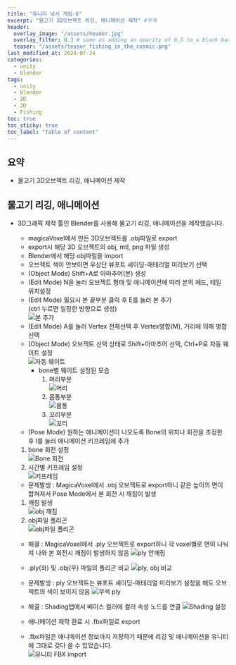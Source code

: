 ```yaml
---
title: "유니티 낚시 게임-6"
excerpt: "물고기 3D오브젝트 리깅, 애니메이션 제작" #부제
header:
  overlay_image: "/assets/header.jpg"
  overlay_filter: 0.3 # same as adding an opacity of 0.5 to a black background
  teaser: "/assets/teaser_fishing_in_the_cosmic.png"
last_modified_at: 2024-07-24
categories:
  - unity
  - blender
tags:
  - unity
  - blender
  - 2D
  - 3D
  - Fishing
toc: true
toc_sticky: true
toc_label: "Table of content"
---
```

## 요약
* 물고기 3D오브젝트 리깅, 애니메이션 제작

## 물고기 리깅, 애니메이션
* 3D그래픽 제작 툴인 Blender를 사용해 물고기 리깅, 애니메이션을 제작했습니다.
  * magicaVoxel에서 만든 3D오브젝트를 .obj파일로 export
  * export시 해당 3D 오브젝트의 obj, mtl, png 파일 생성
  * Blender에서 해당 obj파일을 import
  * 오브젝트 색이 안보이면 우상단 뷰포트 셰이딩-매테리얼 미리보기 선택
  * (Object Mode) Shift+A로 아마추어(본) 생성
  * (Edit Mode) N을 눌러 오브젝트 형태 및 애니메이션에 따라 본의 헤드, 테일 위치설정
  * (Edit Mode) 필요시 본 끝부분 클릭 후 E를 눌러 본 추가  
  (ctrl 누르면 일정한 방향으로 생성)  
  ![본 추가](https://1drv.ms/i/c/e3d35b35c4a6215d/IQMfu8cs4iPySp7bnfurieBcAWor17qsZx7GO9ciAWky6fA?width=300&height=171)  
  * (Edit Mode) A를 눌러 Vertex 전체선택 후 Vertex병합(M), 거리에 의해 병합 선택 
  * (Object Mode) 오브젝트 선택 상태로 Shift+아마추어 선택, Ctrl+P로 자동 웨이트 설정  
  ![자동 웨이트](https://1drv.ms/i/c/e3d35b35c4a6215d/IQNhy6efEam-S7Xpm-QVOi2HAYYRXlADYMiKVPx1-yEOFkw?width=660)  
     * bone별 웨이트 설정된 모습
       1. 머리부분  
       ![머리](https://1drv.ms/i/c/e3d35b35c4a6215d/IQPYcjbTkuC8RZmzfocRsfSVAUPHEbrrCJ-vC0ZbkVGwqZQ?width=300&height=200)
       2. 몸통부분  
       ![몸통](https://1drv.ms/i/c/e3d35b35c4a6215d/IQPDcIdjPOE7RpM1d5XFwNWiAXfB7S2Lfi9F7tgDDLAbmn4?width=300&height=208)
       3. 꼬리부분  
       ![꼬리](https://1drv.ms/i/c/e3d35b35c4a6215d/IQMySKycTpVRT4dQOhUi_pFfAW_V8iYgviThF1uM41zB-O4?width=300&height=178)
  * (Pose Mode) 원하는 애니메이션이 나오도록 Bone의 위치나 회전을 조정한 후 I를 눌러 애니메이션 키프레임에 추가
   1. bone 회전 설정  
   ![Bone 회전](https://1drv.ms/i/c/e3d35b35c4a6215d/IQOZWhxIdUe9Rr0Wot4DO6TUAe2fcGN23qbOFKFJjN1d_cM?width=500&height=301)  
   2. 시간별 키프레임 설정  
   ![키프레임](https://1drv.ms/i/c/e3d35b35c4a6215d/IQP-PqGL2sagRonkUHw6LbarAZY3C3tPFVq-tufxEnI4uss?width=500&height=184)  

     * 문제발생 : MagicaVoxel에서 .obj 오브젝트로 export하니 같은 높이의 면이 합쳐져서 Pose Mode에서 본 회전 시 깨짐이 발생
     1. 깨짐 발생  
     ![obj 깨짐](https://1drv.ms/i/c/e3d35b35c4a6215d/IQMcMvQqb9h1SKCxd-vM_Cv9AeXD89Zf0P2ZZmnuHcZg9Cg?width=500&height=396)  
     2. obj파일 폴리곤  
     ![obj파일 폴리곤](https://1drv.ms/i/c/e3d35b35c4a6215d/IQOqM4AoZh2bQqO_eK9lPiRSAXfrssuLXalm2tGcD1ggM-0?width=500&height=250)  

     * 해결 : MagicaVoxel에서 .ply 오브젝트로 export하니 각 voxel별로 면이 나눠져 나와 본 회전시 깨짐이 발생하지 않음
     ![ply 안깨짐](https://1drv.ms/i/c/e3d35b35c4a6215d/IQNptVxdDcXtR7rO2GwUhPPSATuo4xJISea6_wC0Ue6jdXI?width=660)  
     * .ply(좌) 및 .obj(우) 파일의 폴리곤 비교
     ![ply, obj 비교](https://1drv.ms/i/c/e3d35b35c4a6215d/IQNmefiUQ5a5Q5dkjTHwED9NAdOf1OCQwiKM_ZdLlRbAgXE?width=660)  

     * 문제발생 : ply 오브젝트는 뷰포트 셰이딩-매테리얼 미리보기 설정을 해도 오브젝트의 색이 보이지 않음
     ![무색 ply](https://1drv.ms/i/c/e3d35b35c4a6215d/IQNRJzXpZzDDTYiXcWT5-k23Aewynru7st5dOVfqzQ1lCFQ?width=500&height=257)  

     * 해결 : Shading탭에서 베이스 컬러에 컬러 속성 노드를 연결
     ![Shading 설정](https://1drv.ms/i/c/e3d35b35c4a6215d/IQM7USdxt0E2SqSlCnupYCjJARNcr4O-WZbwySdocNc83Y8?height=660)  

  * 애니메이션 제작 완료 시 .fbx파일로 export
  * .fbx파일은 애니메이션 정보까지 저장하기 때문에 리깅 및 애니메이션을 유니티에 그대로 갖다 쓸 수 있었습니다.  
  ![유니티 FBX import](https://1drv.ms/i/c/e3d35b35c4a6215d/IQNf9kTDPJjyQp6_odu1JtxMAYfMvBk6MXcSH9XHV_cDeLI?width=300&height=44)  

<!--
왼쪽 정렬 (Default).
{: .text-left}
중앙 정렬
{: .text-center}
오른쪽 정렬
{: .text-right}

마크다운은 줄바꿈을 인식하지 않는다.

줄바꿈을 하기 위해서는 라인 끝에 스페이스를 2번 표기해야 한다.

여러가지 강조 표시 
(기울이기) *single asterisks*, _single underscores_, (굵은글씨) **double asterisks**, __double underscores__, (삭선) ~~cancelline~~

글머리 달기 # 문자 사용
# This is a H1
## This is a H2
### This is a H3

인용문 (단계별 깊이) > 블럭 인용 문자를 사용
ex)
> This is a first blockqute.
>> This is a second blockqute.
>>> This is a third blockqute.

줄바꿈 특수문자 (검은원, 흰색원, 검은네모순서 줄바꿈 특수문자로 출력됨, * 말고 +, -로 써도됨)
* 과자
  * 라면
    * 사탕

코드 인용

일반 코드
```
function test() {
  console.log("notice the blank line before this function?");
}
```
언어별 하이라이트 적용 코드
(루비)
```ruby
require 'redcarpet'
markdown = Redcarpet.new("Hello World!")
puts markdown.to_html
```
(C)
```c
int main() {
  int y = SOME_MACRO_REFERENCE;
  int x = 5 + 6;
  cout << "Hello World! " << x << std::endl();
}
```

(C++)
```cpp
int main() {
  int y = SOME_MACRO_REFERENCE;
  int x = 5 + 6;
  cout << "Hello World! " << x << std::endl();
}
```

(Python)
```python
s = "Python syntax highlighting"
print s
```

수평선 만들기 (아무거나 다됨)
* * *
***
*****
- - -
---------------------------------------

링크
- 링크 표시법 : [Title](link)
ex)
[Google 페이지 링크](https://google.com)
문장 : Google 페이지 링크, 실제 하이퍼링크 : https://google.com로 출력

- 주소 직접 표시법
ex)
<https://google.com>
링크에 하이퍼링크된 후 출력

이미지 삽입
ex)
![](https://devinlife.com/assets/images/bio-photo-keyboard-small.jpg)

이미지 정렬
-가운데 정렬
![](https://devinlife.com/assets/images/bio-photo-keyboard-small.jpg){: .align-center}

표만들기
- 내용 가운데 정렬
| 항목 | 가격 | 개수 |
|:---:|:----:|:----|
| 라면 | 800원 | 10개 |
| 과자 | 900원 | 20개 |

- 내용 좌측/중앙/우측 정렬
| 항목 | 가격 | 개수 |
|:----|:----:|----:|
| 라면 | 800원 | 10개 |
| 과자 | 900원 | 20개 |

-->
